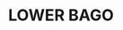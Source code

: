 ---
lastmod: '2025-04-06T06:05:20+00:00'
latitude: -35.510039
layout: suburb
longitude: 148.034012
postcode: '2730'
state: NSW
title: LOWER BAGO
url: /nsw/lower-bago/
---
